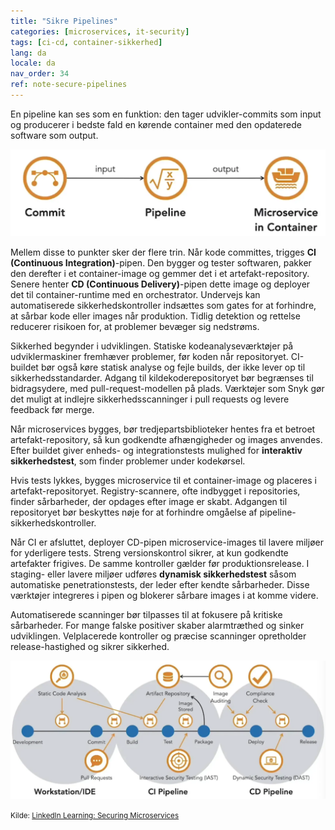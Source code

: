 ```yaml
---
title: "Sikre Pipelines"
categories: [microservices, it-security]
tags: [ci-cd, container-sikkerhed]
lang: da
locale: da
nav_order: 34
ref: note-secure-pipelines
---
```

En pipeline kan ses som en funktion: den tager udvikler-commits som input og producerer i bedste fald en kørende container med den opdaterede software som output.  

![Pipeline](../../../assets/images/notes/application-container-security/secure-pipelines/pipeline.png)

Mellem disse to punkter sker der flere trin. Når kode committes, trigges **CI (Continuous Integration)**-pipen. Den bygger og tester softwaren, pakker den derefter i et container-image og gemmer det i et artefakt-repository. Senere henter **CD (Continuous Delivery)**-pipen dette image og deployer det til container-runtime med en orchestrator. Undervejs kan automatiserede sikkerhedskontroller indsættes som gates for at forhindre, at sårbar kode eller images når produktion. Tidlig detektion og rettelse reducerer risikoen for, at problemer bevæger sig nedstrøms.  

Sikkerhed begynder i udviklingen. Statiske kodeanalyseværktøjer på udviklermaskiner fremhæver problemer, før koden når repositoryet. CI-buildet bør også køre statisk analyse og fejle builds, der ikke lever op til sikkerhedsstandarder. Adgang til kildekoderepositoryet bør begrænses til bidragsydere, med pull-request-modellen på plads. Værktøjer som Snyk gør det muligt at indlejre sikkerhedsscanninger i pull requests og levere feedback før merge.  

Når microservices bygges, bør tredjepartsbiblioteker hentes fra et betroet artefakt-repository, så kun godkendte afhængigheder og images anvendes. Efter buildet giver enheds- og integrationstests mulighed for **interaktiv sikkerhedstest**, som finder problemer under kodekørsel.  

Hvis tests lykkes, bygges microservice til et container-image og placeres i artefakt-repositoryet. Registry-scannere, ofte indbygget i repositories, finder sårbarheder, der opdages efter image er skabt. Adgangen til repositoryet bør beskyttes nøje for at forhindre omgåelse af pipeline-sikkerhedskontroller.  

Når CI er afsluttet, deployer CD-pipen microservice-images til lavere miljøer for yderligere tests. Streng versionskontrol sikrer, at kun godkendte artefakter frigives. De samme kontroller gælder før produktionsrelease. I staging- eller lavere miljøer udføres **dynamisk sikkerhedstest** såsom automatiske penetrationstests, der leder efter kendte sårbarheder. Disse værktøjer integreres i pipen og blokerer sårbare images i at komme videre.  

Automatiserede scanninger bør tilpasses til at fokusere på kritiske sårbarheder. For mange falske positiver skaber alarmtræthed og sinker udviklingen. Velplacerede kontroller og præcise scanninger opretholder release-hastighed og sikrer sikkerhed.  

![Pipeline Sikkerhedskontroller](../../../assets/images/notes/application-container-security/secure-pipelines/pipeline-security-testing-stages.png)

<small>Kilde: [LinkedIn Learning: Securing Microservices](https://www.linkedin.com/learning/microservices-security/securing-microservices?contextUrn=urn%3Ali%3AlyndaLearningPath%3A645bcd56498e6459e79b3c71&resume=false&u=57075649)</small>